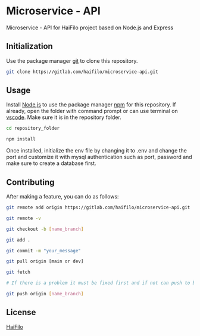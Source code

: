 # Microservice - API

Microservice - API for HaiFilo project based on Node.js and Express

## Initialization

Use the package manager [git](https://git-scm.com/download/win) to clone this repository.

```bash
git clone https://gitlab.com/haifilo/microservice-api.git
```

## Usage
Install [Node.js](https://nodejs.org/en/download/) to use the package manager [npm](https://docs.npmjs.com/getting-started) for this repository. If already, open the folder with command prompt or can use terminal on [vscode](https://code.visualstudio.com/). Make sure it is in the repository folder.
```bash
cd repository_folder

npm install
```
Once installed, initialize the env file by changing it to .env and change the port and customize it with mysql authentication such as port, password and make sure to create a database first.
## Contributing
After making a feature, you can do as follows:
```bash
git remote add origin https://gitlab.com/haifilo/microservice-api.git

git remote -v

git checkout -b [name_branch]

git add .

git commit -m "your_message"

git pull origin [main or dev]

git fetch

# If there is a problem it must be fixed first and if not can push to branch

git push origin [name_branch]

```


## License
[HaiFilo](https://haifilo.id/)
